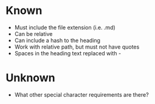 # Known
* Must include the file extension (i.e. .md)
* Can be relative
* Can include a hash to the heading
* Work with relative path, but must not have quotes
* Spaces in the heading text replaced with -

# Unknown
* What other special character requirements are there?
